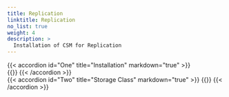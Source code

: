 ```yaml
---
title: Replication
linktitle: Replication 
no_list: true
weight: 4
description: >
  Installation of CSM for Replication
--- 
```


{{< accordion id="One" title="Installation" markdown="true" >}}  
{{<include file="content/v2/getting-started/installation/helm/modules/replication/installation.md" hideClasses="2">}}
{{< /accordion >}}
<br> 
{{< accordion id="Two" title="Storage Class" markdown="true" >}} 
{{<include file="content/v2/getting-started/installation/helm/modules/replication/storageclasses.md" hideIds="2">}}
{{< /accordion >}} 

